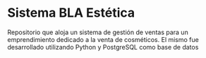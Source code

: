 # Sistema BLA Estética

Repositorio que aloja un sistema de gestión de ventas para un emprendimiento dedicado a la venta de cosméticos. El mismo fue desarrollado utilizando Python y PostgreSQL como base de datos
